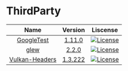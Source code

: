 ﻿# ThirdParty

|Name|Version|Liscense|
|:-:|:-:|:-:|
|[GoogleTest](https://google.github.io/googletest/)|[1.11.0](https://github.com/google/googletest/tree/release-1.11.0)|[![License](https://img.shields.io/badge/License-BSD_3--Clause-blue.svg)](https://github.com/google/googletest/blob/release-1.11.0/LICENSE)|
|[glew](https://github.com/nigels-com/glew)|[2.2.0](https://github.com/nigels-com/glew/releases/tag/glew-2.2.0)|[![License](https://img.shields.io/badge/License-BSD_3--Clause-blue.svg)](https://github.com/nigels-com/glew/blob/glew-2.2.0/LICENSE.txt)|
|[Vulkan-Headers](https://github.com/KhronosGroup/Vulkan-Headers)|[1.3.222](https://github.com/KhronosGroup/Vulkan-Headers/releases/tag/v1.3.222)|[![License](https://img.shields.io/badge/License-Apache_2.0-blue.svg)](https://github.com/KhronosGroup/Vulkan-Headers/blob/v1.3.222/LICENSE.txt)|


